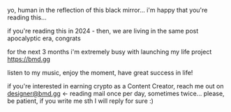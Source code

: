 yo, human in the reflection of this black mirror... i'm happy that you're reading this...

if you're reading this in 2024 - then, we are living in the same post apocalyptic era, congrats

for the next 3 months i'm extremely busy with launching my life project https://bmd.gg

listen to my music, enjoy the moment, have great success in life!

if you're interested in earning crypto as a Content Creator, reach me out on designer@bmd.gg <- reading mail once per day, sometimes twice... 
please, be patient, if you write me sth I will reply for sure :)
